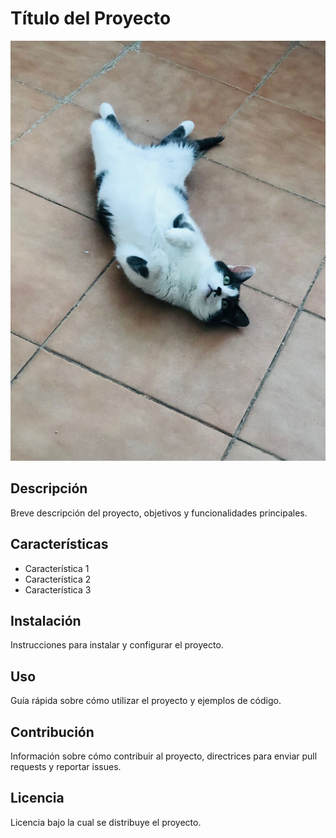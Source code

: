 # Título del Proyecto 

![Imagen de Portada](recursos/gatito.jpeg) 


## Descripción 

Breve descripción del proyecto, objetivos y funcionalidades principales. 

## Características 

- Característica 1
- Característica 2
- Característica 3


## Instalación 
Instrucciones para instalar y configurar el proyecto. 


## Uso 

Guía rápida sobre cómo utilizar el proyecto y ejemplos de código. 


## Contribución 

Información sobre cómo contribuir al proyecto, directrices para enviar pull requests y reportar issues. 


## Licencia 

Licencia bajo la cual se distribuye el proyecto.
